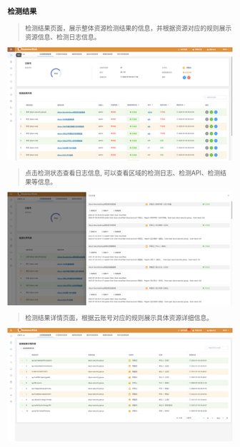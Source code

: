 ### 检测结果

> 检测结果页面，展示整体资源检测结果的信息，并根据资源对应的规则展示资源信息、检测日志信息。

![检测结果](../img/user/resource.png)

> 点击检测状态查看日志信息, 可以查看区域的检测日志、检测API、检测结果等信息。

![检测结果](../img/user/resource_log.png)

> 检测结果详情页面，根据云账号对应的规则展示具体资源详细信息。

![检测结果](../img/user/resource_detail.png)
